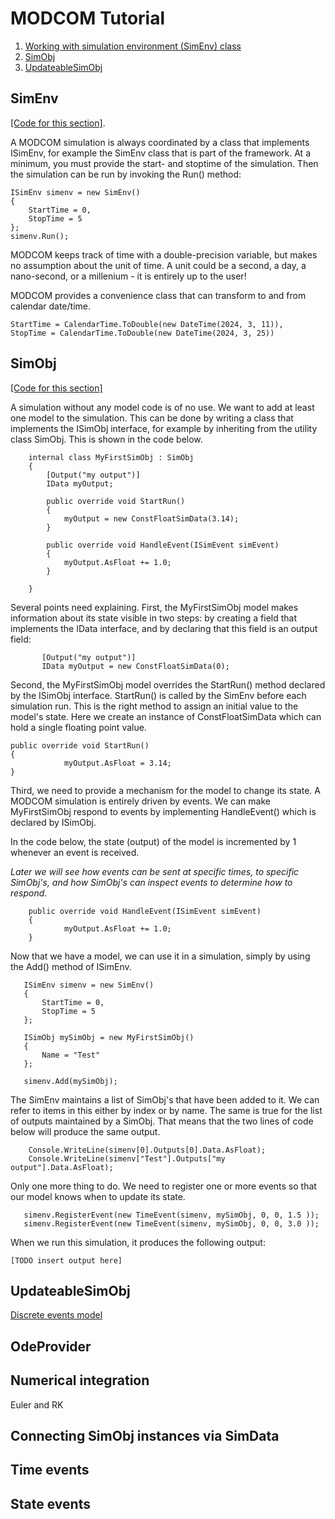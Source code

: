 # MODCOM Tutorial


1. [Working with simulation environment (SimEnv) class](#SimEnv)
2. [SimObj](#SimObj)
3. [UpdateableSimObj](#UpdateableSimObj)

## SimEnv <a name="SimEnv"></a>

[[Code for this section]](https://github.com/nmdcom/NModcom/blob/main/NModcom.ExampleApp/SimEnvOnly.cs).

A MODCOM simulation is always coordinated by a class that implements ISimEnv, for example the SimEnv class that is part of the framework. At a minimum, you must provide the start- and stoptime of the simulation. Then the simulation can be run by invoking the Run() method:

```
ISimEnv simenv = new SimEnv()
{
    StartTime = 0,
    StopTime = 5
};
simenv.Run();
```
MODCOM keeps track of time with a double-precision variable, but makes no assumption about the unit of time. A unit could be a second, a day, a nano-second, or a millenium - it is entirely up to the user!

MODCOM provides a convenience class that can transform to and from calendar date/time.

```
StartTime = CalendarTime.ToDouble(new DateTime(2024, 3, 11)),
StopTime = CalendarTime.ToDouble(new DateTime(2024, 3, 25))
```


## SimObj <a name="SimObj"></a>

[[Code for this section]](https://github.com/nmdcom/NModcom/blob/main/NModcom.ExampleApp/MyFirstSimObj.cs)

A simulation without any model code is of no use. We want to add at least one model to the simulation. This can be done by writing a class that implements the ISimObj interface, for example by inheriting from the utility class SimObj. This is shown in the code below.


```
    internal class MyFirstSimObj : SimObj
    {
        [Output("my output")]
        IData myOutput;

        public override void StartRun()
        {
            myOutput = new ConstFloatSimData(3.14);
        }

        public override void HandleEvent(ISimEvent simEvent)
        {
            myOutput.AsFloat += 1.0;
        }

    }

```

Several points need explaining.
First, the MyFirstSimObj model makes information about its state visible in two steps: by creating a field that implements the IData interface, and by declaring that this field is an output field:

 ```
        [Output("my output")]
        IData myOutput = new ConstFloatSimData(0);
```

Second, the MyFirstSimObj model overrides the StartRun() method declared by the ISimObj interface. StartRun() is called by the SimEnv before each simulation run. This is the right method to assign an initial value to the model's state. Here we create an instance of ConstFloatSimData which can hold a single floating point value.

```
public override void StartRun()
{
            myOutput.AsFloat = 3.14;
}
```

Third, we need to provide a mechanism for the model to change its state. A MODCOM simulation is entirely driven by events. We can make MyFirstSimObj respond to events by implementing HandleEvent() which is declared by ISimObj. 

In the code below, the state (output) of the model is incremented by 1 whenever an event is received. 

*Later we will see how events can be sent at specific times, to specific SimObj's, and how SimObj's can inspect events to determine how to respond*.

```
    public override void HandleEvent(ISimEvent simEvent)
    {
            myOutput.AsFloat += 1.0;
    }
```
Now that we have a model, we can use it in a simulation, simply by using the Add() method of ISimEnv.

```
   ISimEnv simenv = new SimEnv()
   {
       StartTime = 0,
       StopTime = 5
   };

   ISimObj mySimObj = new MyFirstSimObj()
   {
       Name = "Test"
   };

   simenv.Add(mySimObj);
```

The SimEnv maintains a list of SimObj's that have been added to it. We can refer to items in this either by index or by name. The same is true for the list of outputs maintained by a SimObj. That means that the two lines of code below will produce the same output.

```
    Console.WriteLine(simenv[0].Outputs[0].Data.AsFloat);
    Console.WriteLine(simenv["Test"].Outputs["my output"].Data.AsFloat);
```

Only one more thing to do. We need to register one or more events so that our model knows when to update its state.


```
   simenv.RegisterEvent(new TimeEvent(simenv, mySimObj, 0, 0, 1.5 ));
   simenv.RegisterEvent(new TimeEvent(simenv, mySimObj, 0, 0, 3.0 ));
```

When we run this simulation, it produces the following output:

```
[TODO insert output here]
```

## UpdateableSimObj <a name="UpdateableSimObj"></a>


[Discrete events model](https://github.com/nmdcom/NModcom/blob/main/NModcom.ExampleApp/DiscreteEvents.cs)


## OdeProvider

## Numerical integration
Euler and RK

## Connecting SimObj instances via SimData

## Time events

## State events